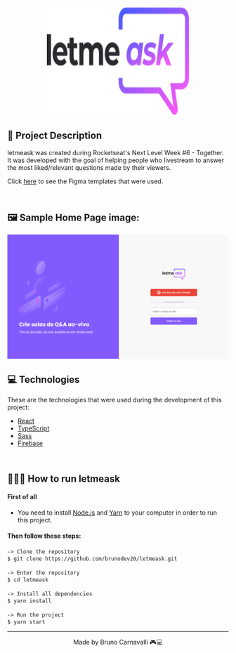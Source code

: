 <p align="center">  
  <img src="https://github.com/brunodev20/letmeask/blob/main/src/assets/images/logo.svg" alt="LogoImg" width="325" height="250"/>
</p>

## 📝 Project Description

letmeask was created during Rocketseat's Next Level Week #6 - Together. It was developed with the goal of helping people who livestream to answer the most liked/relevant questions made by their viewers.

Click [here](https://www.figma.com/file/u0BQK8rCf2KgzcukdRRCWh/Letmeask/duplicate) to see the Figma templates that were used.

<br>

## 🖼 Sample Home Page image:

![CoverImage](https://github.com/brunodev20/letmeask/blob/main/src/assets/images/Cover%20page.png)

## 💻 Technologies
These are the technologies that were used during the development of this project:
* [React](https://reactjs.org)
* [TypeScript](https://www.typescriptlang.org)
* [Sass](https://sass-lang.com)
* [Firebase](https://firebase.google.com)

<br>

## 👨🏻‍💻 How to run letmeask

#### First of all
* You need to install [Node.js](https://nodejs.org/en/download/) and [Yarn](https://classic.yarnpkg.com/en/docs/install#windows-stable) to your computer in order to run this project.

#### Then follow these steps:

    -> Clone the repository
    $ git clone https://github.com/brunodev20/letmeask.git

    -> Enter the repository
    $ cd letmeask

    -> Install all dependencies
    $ yarn install

    -> Run the project
    $ yarn start

<hr>
    
<p align="center">Made by Bruno Carnavalli 🎮💻</p>
